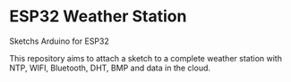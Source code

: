 # ESP32 Weather Station
Sketchs Arduino for ESP32

This repository aims to attach a sketch to a complete weather station with NTP, WIFI, Bluetooth, DHT, BMP and data in the cloud.
